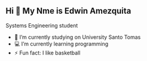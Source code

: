 ## Hi 👋 My Nme is Edwin Amezquita

Systems Engineering student

- 🏫 I’m currently studying on University Santo Tomas
- 💻 I’m currently learning programming
- ⚡ Fun fact: I like basketball
